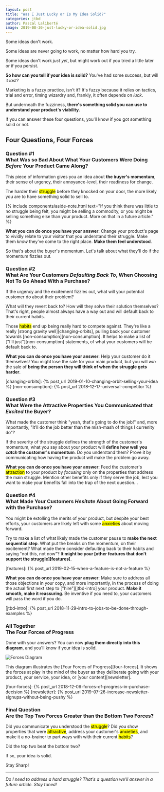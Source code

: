 ```yaml
---
layout: post
title: "Was I Just Lucky or Is My Idea Solid?"
categories: jtbd
author: Pascal Laliberté
image: 2019-08-30-just-lucky-or-idea-solid.jpg
---
```


Some ideas don't work.

Some ideas are never going to work, no matter how hard you try.

Some ideas don't work _just yet_, but might work out if you tried a little later or if you persist.

**So how can you tell if your idea is solid?** You've had some success, but will it _last_?

Marketing is a fuzzy practice, isn't it? It's fuzzy because it relies on tactics, trial and error, timing wizardry and, frankly, it often depends on _luck_. 

But underneath the fuzziness, **there's something solid you can use to understand your product's viability**.

If you can answer these four questions, you'll know if you got something solid or not.

## Four Questions, Four Forces

### **Question #1**<br>What Was so Bad About What Your Customers Were Doing _Before_ Your Product Came Along?

This piece of information gives you an idea about **the buyer's momentum**, their sense of urgency, their annoyance-level, their readiness for change.

The harder their <mark>struggle</mark> before they knocked on your door, the more likely you are to have something solid to sell to.

{% include components/aside-note.html text="If you think there was little to no struggle being felt, you might be selling a commodity, or you might be selling something else than your product. More on that in a future article." %}

**What you can do once you have your answer**: Change your product's page to vividly relate to your visitor that you understand their struggle. Make them _know_ they've come to the right place. **Make them feel understood**.

So that's about the buyer's momentum. Let's talk about what they'll do if the momentum fizzles out.

### **Question #2**<br>What Are Your Customers _Defaulting Back To_, When Choosing Not To Go Ahead With a Purchase?

If the urgency and the excitement fizzles out, what will your potential customer do about their problem?

What will they revert back to? How will they solve their solution themselves? That's right, people almost always have a way out and will default back to their current habits.

Those <mark>habits</mark> end up being really hard to compete against. They're like a really [strong gravity well][changing-orbits], pulling back your customer towards [non-consumption][non-consumption]. It helps to make a list of ["I'll just"][non-consumption] statements, of what your customers will be default back to.

**What you can do once you have your answer**: Help your customer do it themselves! You might lose the sale for your main product, but you will _win_ the sale of **being the person they will think of when the struggle gets harder**.

[changing-orbits]: {% post_url 2019-01-10-changing-orbit-selling-your-idea %}
[non-consumption]: {% post_url 2018-12-17-universal-competitor %}

### **Question #3**<br>What Were the Attractive Properties You Communicated that _Excited_ the Buyer?

What made the customer think "yeah, that's going to do the job!" and, more importantly, "it'll do the job better than the mish-mash of things I currenlty do"?

If the severity of the struggle defines the strength of the customer's momentum, what you say about your product will **define how well you _catch_ the customer's momentum**. Do you understand them? Prove it by communicating how having the product will make the problem go away.

**What you can do once you have your answer**: Feed the customer's <mark>attraction</mark> to your product by _focusing_ only on the properties that address the main struggle. Mention other benefits only if they serve the job, lest you want to make your benefits fall into the trap of the next question...

### **Question #4**<br>What Made Your Customers _Hesitate_ About Going Forward with the Purchase?

You might be extolling the merits of your product, but despite your best efforts, your customers are likely left with some <mark>anxieties</mark> about moving forward.

Try to make a list of what likely made the customer pause to **make the next sequential step**. What put the breaks on the momentum, on their excitement? What made them consider defaulting back to their habits and saying "not this, not now"? **It might be your [other features that don't support the struggle][features]**.

[features]: {% post_url 2019-02-15-when-a-feature-is-not-a-feature %}

**What you can do once you have your answer**: Make sure to address all those objections in your copy, and more importantly, in the process of doing the actual first next step to ["hire"][jtbd-intro] your product. **Make it smooth, make it reassuring**. Be inventive if you need to, your customers will pass the word if you do.

[jtbd-intro]: {% post_url 2018-11-29-intro-to-jobs-to-be-done-through-examples %}

### **All Together**<br> The Four Forces of Progress

Done with your answers? You can now **plug them directly into this diagram**, and you'll know if your idea is solid.

![Forces Diagram](/assets/images/posts/2018-12-06-forces-of-progress-diagram-01.svg)

This diagram illustrates the [Four Forces of Progress][four-forces]. It shows the forces at play in the mind of the buyer as they deliberate going with your product, your service, your idea, or [your content][newsletter].

[four-forces]: {% post_url 2018-12-06-forces-of-progress-in-purchase-decision %}
[newsletter]: {% post_url 2019-07-26-increase-newsletter-signups-without-being-pushy %}

### **Final Question**<br> Are the Top Two Forces Greater than the Bottom Two Forces?

Did you communicate you understood the <mark>struggle</mark>? Did you show properties that were <mark>attractive</mark>, address your customer's <mark>anxieties</mark>, and make it a no-brainer to part ways with with their current <mark>habits</mark>?

Did the top two beat the bottom two?

If so, your idea is solid.

Stay Sharp!

---

_Do I need to address a hard struggle? That's a question we'll answer in a future article. Stay tuned!_
